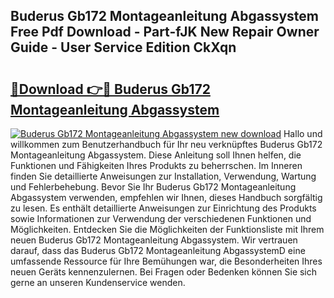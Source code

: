 ## Buderus Gb172 Montageanleitung Abgassystem Free Pdf Download - Part-fJK New Repair Owner Guide - User Service Edition CkXqn

# <h2><a href="http://df7290.blite.top/?on=Buderus+Gb172+Montageanleitung+Abgassystem">🔗Download 👉🔴 Buderus Gb172 Montageanleitung Abgassystem</a></h2>

[![Buderus Gb172 Montageanleitung Abgassystem new download](https://i.imgur.com/lujVjoI.png)](http://df7290.blite.top/?on=Buderus+Gb172+Montageanleitung+Abgassystem)
Hallo und willkommen zum Benutzerhandbuch für Ihr neu verknüpftes Buderus Gb172 Montageanleitung Abgassystem. Diese Anleitung soll Ihnen helfen, die Funktionen und Fähigkeiten Ihres Produkts zu beherrschen. Im Inneren finden Sie detaillierte Anweisungen zur Installation, Verwendung, Wartung und Fehlerbehebung. Bevor Sie Ihr Buderus Gb172 Montageanleitung Abgassystem verwenden, empfehlen wir Ihnen, dieses Handbuch sorgfältig zu lesen. Es enthält detaillierte Anweisungen zur Einrichtung des Produkts sowie Informationen zur Verwendung der verschiedenen Funktionen und Möglichkeiten. Entdecken Sie die Möglichkeiten der Funktionsliste mit Ihrem neuen Buderus Gb172 Montageanleitung Abgassystem. Wir vertrauen darauf, dass das Buderus Gb172 Montageanleitung AbgassystemD eine umfassende Ressource für Ihre Bemühungen war, die Besonderheiten Ihres neuen Geräts kennenzulernen. Bei Fragen oder Bedenken können Sie sich gerne an unseren Kundenservice wenden.
